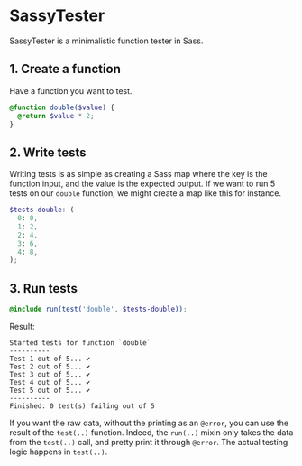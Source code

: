 # SassyTester

SassyTester is a minimalistic function tester in Sass.

## 1. Create a function

Have a function you want to test.

```scss
@function double($value) {
  @return $value * 2;
}
```

## 2. Write tests

Writing tests is as simple as creating a Sass map where the key is the function input, and the value is the expected output. If we want to run 5 tests on our `double` function, we might create a map like this for instance.

```scss
$tests-double: (
  0: 0,
  1: 2,
  2: 4,
  3: 6,
  4: 8,
);
```

## 3. Run tests

```scss
@include run(test('double', $tests-double));
```

Result:

```
Started tests for function `double`
----------
Test 1 out of 5... ✔
Test 2 out of 5... ✔
Test 3 out of 5... ✔
Test 4 out of 5... ✔
Test 5 out of 5... ✔
----------
Finished: 0 test(s) failing out of 5
```

If you want the raw data, without the printing as an `@error`, you can use the result of the `test(..)` function. Indeed, the `run(..)` mixin only takes the data from the `test(..)` call, and pretty print it through `@error`. The actual testing logic happens in `test(..)`.
